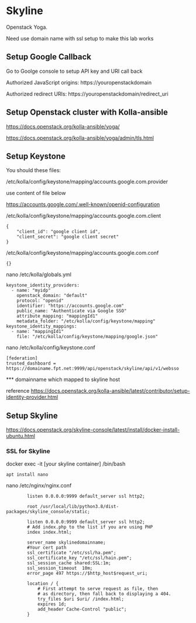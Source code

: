 # Skyline
Openstack Yoga.

Need use domain name with ssl setup to make this lab works

## Setup Google Callback

Go to Goolge console to setup API key and URI call back

Authorized JavaScript origins: https://youropenstackdomain

Authorized redirect URIs: https://youropenstackdomain/redirect_uri

## Setup Openstack cluster with Kolla-ansible

https://docs.openstack.org/kolla-ansible/yoga/ 

https://docs.openstack.org/kolla-ansible/yoga/admin/tls.html

## Setup Keystone

You should these files:

/etc/kolla/config/keystone/mapping/accounts.google.com.provider

use content of file below

https://accounts.google.com/.well-known/openid-configuration

/etc/kolla/config/keystone/mapping/accounts.google.com.client
````
{
    "client_id": "google client id",
    "client_secret": "google client secret"
}
````
/etc/kolla/config/keystone/mapping/accounts.google.com.conf
````
{}
````
nano /etc/kolla/globals.yml

````
keystone_identity_providers:
  - name: "myidp"
    openstack_domain: "default"
    protocol: "openid"
    identifier: "https://accounts.google.com"
    public_name: "Authenticate via Google SSO"
    attribute_mapping: "mappingId1"
    metadata_folder: "/etc/kolla/config/keystone/mapping"
keystone_identity_mappings:
  - name: "mappingId1"
    file: "/etc/kolla/config/keystone/mapping/google.json"
````
nano /etc/kolla/config/keystone.conf

````
[federation]
trusted_dashboard = https://domainame.fpt.net:9999/api/openstack/skyline/api/v1/websso
````
*** domainname which mapped to skyline host

reference https://docs.openstack.org/kolla-ansible/latest/contributor/setup-identity-provider.html

## Setup Skyline

https://docs.openstack.org/skyline-console/latest/install/docker-install-ubuntu.html

### SSL for Skyline

docker exec -it [your skyline container] /bin/bash
````
apt install nano
````
nano /etc/nginx/nginx.conf

````
        listen 0.0.0.0:9999 default_server ssl http2;

        root /usr/local/lib/python3.8/dist-packages/skyline_console/static;

        listen 0.0.0.0:9999 default_server ssl http2;
        # Add index.php to the list if you are using PHP
        index index.html;

        server_name skylinedomainname;
        #Your cert path
        ssl_certificate "/etc/ssl/ha.pem";
        ssl_certificate_key "/etc/ssl/hain.pem";
        ssl_session_cache shared:SSL:1m;
        ssl_session_timeout  10m;
        error_page 497 https://$http_host$request_uri;

        location / {
            # First attempt to serve request as file, then
            # as directory, then fall back to displaying a 404.
            try_files $uri $uri/ /index.html;
            expires 1d;
            add_header Cache-Control "public";
        }


